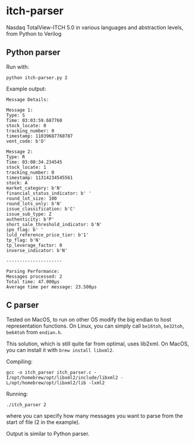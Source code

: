 # itch-parser
Nasdaq TotalView-ITCH 5.0 in various languages and abstraction levels, from Python to Verilog

## Python parser

Run with:

`python itch-parser.py 2`

Example output:

```
Message Details:

Message 1:
Type: S
Time: 03:03:59.687760
stock_locate: 0
tracking_number: 0
timestamp: 11039687760787
vent_code: b'O'

Message 2:
Type: R
Time: 03:08:34.234545
stock_locate: 1
tracking_number: 0
timestamp: 11314234545561
stock: A
market_category: b'N'
financial_status_indicator: b' '
round_lot_size: 100
round_lots_only: b'N'
issue_classification: b'C'
issue_sub_type: Z
authenticity: b'P'
short_sale_threshold_indicator: b'N'
ipo_flag: b' '
luld_reference_price_tier: b'1'
tp_flag: b'N'
tp_leverage_factor: 0
inverse_indicator: b'N'

---------------------

Parsing Performance:
Messages processed: 2
Total time: 47.000µs
Average time per message: 23.500µs
```


## C parser

Tested on MacOS, to run on other OS modify the big endian to host representation functions. 
On Linux, you can simply call `be16toh`, `be32toh`, `be64toh` from `endian.h`.

This solution, which is still quite far from optimal, uses lib2xml. On MacOS, you can install it with `brew install libxml2`.

Compiling:

`gcc -o itch_parser itch_parser.c -I/opt/homebrew/opt/libxml2/include/libxml2 -L/opt/homebrew/opt/libxml2/lib -lxml2`

Running:

`./itch_parser 2`

where you can specify how many messages you want to parse from the start of file (2 in the example).

Output is similar to Python parser.
